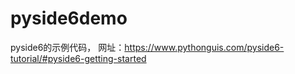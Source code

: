 # pyside6demo
pyside6的示例代码， 网址：https://www.pythonguis.com/pyside6-tutorial/#pyside6-getting-started

